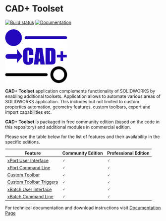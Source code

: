 # CAD+ Toolset

[![Build status](https://dev.azure.com/xarial/cad-plus/_apis/build/status/build%20and%20unit%20test)](https://dev.azure.com/xarial/cad-plus/_build/latest?definitionId=28)
[![Documentation](https://img.shields.io/badge/-Documentation-green.svg)](https://cadplus.xarial.com/)

<img src="docs/logo.svg" alt="CAD+ Toolset" width="200"/>

**CAD+ Toolset** application complements functionality of SOLIDWORKS by enabling additional toolsets. Application allows to automate various areas of SOLIDWORKS application. This includes but not limited to custom properties automation, geometry features, custom toolbars, export and import capabilities etc.

**CAD+ Toolset** is packaged in free community edition (based on the code in this repository) and additional modules in commercial edition.

Please see the table below for the list of features and their availability in the specific editions.

| Feature                                                           | Community Edition | Professional Edition |
|-------------------------------------------------------------------|-------------------|----------------------|
| [xPort User Interface](/xport/command-line/)                      | 🗸                | 🗸                   |
| [xPort Command Line](/xport/user-interface/)                      | 🗸                | 🗸                   |
| [Custom Toolbar](/custom-toolbar)                                 | 🗸                | 🗸                   |
| [Custom Toolbar Triggers](/custom-toolbar/configuration/triggers) | 🗸                | 🗸                   |
| [xBatch User Interface](/xbatch/command-line/)                    | 🗸                | 🗸                   |
| [xBatch Command Line](/xbatch/user-interface/)                    | 🗸                | 🗸                   |

For technical documentation and download instructions visit [Documentation Page](https://cadplus.xarial.com/)